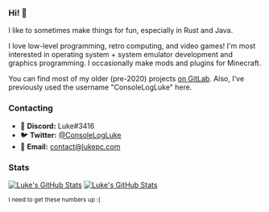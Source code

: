 ### Hi! :wave:

I like to sometimes make things for fun, especially in Rust and Java.

<p>

I love low-level programming, retro computing, and video games!
I'm most interested in operating system + system emulator development and graphics programming.
I occasionally make mods and plugins for Minecraft.

</p>

<p>

You can find most of my older (pre-2020) projects [on GitLab](https://gitlab.com/devluke).
Also, I've previously used the username "ConsoleLogLuke" here.

</p>

### Contacting

* :space_invader: **Discord:** Luke#3416
* :bird: **Twitter:** [@ConsoleLogLuke](https://twitter.com/ConsoleLogLuke)
* :e-mail: **Email:** [contact@lukepc.com](mailto:contact@lukepc.com)

### Stats

[![Luke's GitHub Stats](https://github-readme-stats.vercel.app/api?username=TheLukeGuy&count_private=true&show_icons=true&custom_title=Luke%27s%20GitHub%20Stats&disable_animations=true&theme=gruvbox)](https://github.com/anuraghazra/github-readme-stats#gh-dark-mode-only)
[![Luke's GitHub Stats](https://github-readme-stats.vercel.app/api?username=TheLukeGuy&count_private=true&show_icons=true&custom_title=Luke%27s%20GitHub%20Stats&disable_animations=true&theme=gruvbox_light)](https://github.com/anuraghazra/github-readme-stats#gh-light-mode-only)

<sup>I need to get these numbers up :(</sup>
